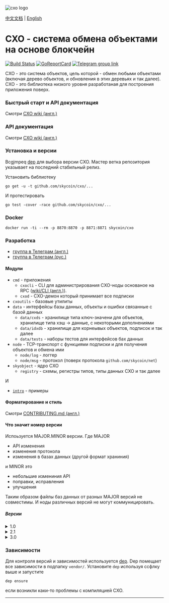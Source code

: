 ![cxo logo](https://user-images.githubusercontent.com/26845312/32426759-2a7c367c-c282-11e7-87bc-9f0a936046af.png)


[中文文档](./README-CN.md) |
[English](./README.md)


CXO - система обмена объектами на основе блокчейн
=================================================

[![Build Status](https://travis-ci.org/skycoin/cxo.svg)](https://travis-ci.org/skycoin/cxo)
[![GoReportCard](https://goreportcard.com/badge/skycoin/cxo)](https://goreportcard.com/report/skycoin/cxo)
[![Telegram group link](telegram-group.svg)](https://t.me/joinchat/B_ax-A6oCR9eQuAPiJtvaw)

CXO - это система объектов, цель которой - обмен любыми объектами (включая
дерево объектов, и обновления в этих деревьях и так далее). CXO - это
библиотека низкого уровня разработаная для построения приложения поверх.

### Быстрый старт и API документация

Смотри [CXO wiki (англ.)](https://github.com/skycoin/cxo/wiki/Get-Started)

### API документация

Смотри [CXO wiki (англ.)](https://github.com/skycoin/cxo/wiki)

### Установка и версии

Bcgjmpeq [dep](https://github.com/golang/dep) для выбора версии CXO.
Мастер ветка репозитория указывает на последний стабильный релиз.

Установить библиотеку
```
go get -u -t github.com/skycoin/cxo/...
```
И протестировать
```
go test -cover -race github.com/skycoin/cxo/...
```

### Docker

```
docker run -ti --rm -p 8870:8870 -p 8871:8871 skycoin/cxo
```


### Разработка

- [группа в Телеграм (англ.)](https://t.me/joinchat/B_ax-A6oCR9eQuAPiJtvaw)
- [группа в Телеграм (рус.)](https://t.me/joinchat/EUlzX0a5byZxH5MdnAOLLA)

#### Модули

- `cmd` - приложения
  - `cxocli` - CLI для администрирования CXO-ноды основаное на RPC
    ([wiki/CLI (англ.)](https://github.com/skycoin/cxo/wiki/CLI)).
  - `cxod` - CXO-демон который принимает все подписки
- `cxoutils` - базовые утилиты
- `data` - интерфейсы базы данных, объекты и ошибки связанные с базой данных
  - `data/cxds` - хранилище типа ключ-значени для объектов, хранилище типа
    хэш -> данные, с некоторыми дополнениями
  - `data/idxdb` - хранилище для корнеывых объектов, подписок и так далее
  - `data/tests` - наборы тестов для интерфейсов бах данных
- `node` - TCP-транспорт с функциями подписки и для получения объектов и
  обмена ими
  - `node/log` - логгер
  - `node/msg` - протокол (поверх протокола `github.com/skycoin/net`)
- `skyobject` - ядро CXO
  - `registry` - схемы, регистры типов, типы данных CXO и так далее

И

- [`intro`](./intro) - примеры


#### Форматирование и стиль

Смотри [CONTRIBUTING.md (англ.)](CONTRIBUTING.md)

#### Что значит номер версии

Испоьзуется MAJOR.MINOR версии. Где MAJOR
- API изменения
- изменения протокола
- изменения в базах данных (другой формат храниния)

и MINOR это
- небольшие измениния API
- поправки, исправления
- улучшения

Таким образом файлы баз данных от разных MAJOR версий не совместимы. И ноды
различных версий не могут коммуницировать.

##### Версии

<!-- 1.0 -->

<details>
<summary>1.0</summary>

не определена

</details>

<!-- 2.1 -->

<details>
<summary>2.1</summary>

- git тэг: `v2.1`
- коммит: `d4e4ab573c438a965588a651ee1b76b8acbb3724`

Gopkg.toml

```toml
[[constraint]]
name = "github.com/skycoin/cxo"
revision = "d4e4ab573c438a965588a651ee1b76b8acbb3724"
```

или

```toml
[[constraint]]
name = "github.com/skycoin/cxo"
version = "v2.1"
```

</details>

<!-- 3.0 -->

<details>
<summary>3.0</summary>

- git тэг: `v3.0`
- коммит: `8bc2f995634cd46d1266e2120795b04b025e0d62`

Gopkg.toml

```toml
[[constraint]]
name = "github.com/skycoin/cxo"
revision = "8bc2f995634cd46d1266e2120795b04b025e0d62"
```

или

```toml
[[constraint]]
name = "github.com/skycoin/cxo"
version = "v3.0"
```

</details>

### Зависимости

Для контроля версий и зависимостей используется [dep](https://golang.github.io/dep/).
Dep помещает все зависимости в подпапку `vendor/`. Установите `dep` используя
ссфлку выше и запустите

```
dep ensure
```

если возникли каки-то проблемы с компиляцией CXO.

---
